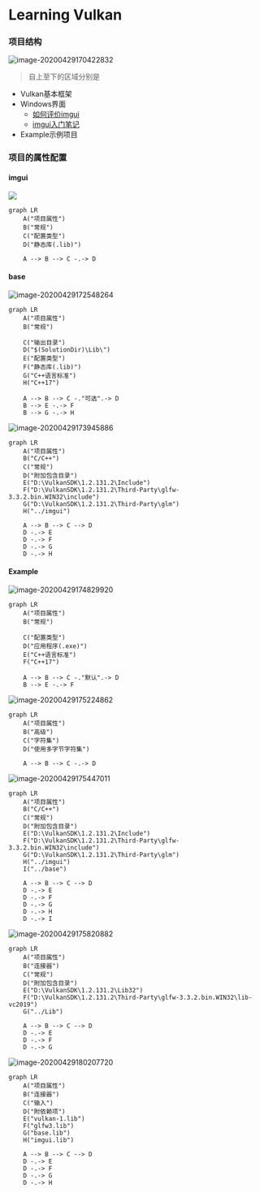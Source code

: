 # Learning Vulkan

### 项目结构

![image-20200429170422832](../../img/project-framework.png)

> 自上至下的区域分别是

* Vulkan基本框架
* Windows界面
  * [如何评价imgui](https://www.zhihu.com/question/267602287)
  * [imgui入门笔记](https://www.dazhuanlan.com/2019/12/16/5df6a0950ca0c/)
* Example示例项目

### 项目的属性配置

#### imgui

![](../../img/imgui-property.png)

```mermaid
graph LR
	A("项目属性")
	B("常规")
	C("配置类型")
	D("静态库(.lib)")
	
	A --> B --> C -.-> D
```

#### base

![image-20200429172548264](./../../img/base-property-step-1.png)

```mermaid
graph LR
	A("项目属性")
	B("常规")
	
	C("输出目录")
	D("$(SolutionDir)\Lib\")
	E("配置类型")
	F("静态库(.lib)")
	G("C++语言标准")
	H("C++17")
	
	A --> B --> C -."可选".-> D
	B --> E -.-> F
	B --> G -.-> H
```

![image-20200429173945886](D:\Code\Vulkan-code\LearningVulkan\img\base-property-step-2.png)

```mermaid
graph LR
	A("项目属性")
	B("C/C++")
	C("常规")
	D("附加包含目录")
	E("D:\VulkanSDK\1.2.131.2\Include")
	F("D:\VulkanSDK\1.2.131.2\Third-Party\glfw-3.3.2.bin.WIN32\include")
	G("D:\VulkanSDK\1.2.131.2\Third-Party\glm")
	H("../imgui")
	
	A --> B --> C --> D
	D -.-> E
    D -.-> F
	D -.-> G
    D -.-> H
```

#### Example

![image-20200429174829920](../../img/example-property-step-1.png)

```mermaid
graph LR
	A("项目属性")
	B("常规")
	
	C("配置类型")
	D("应用程序(.exe)")
	E("C++语言标准")
	F("C++17")
	
	A --> B --> C -."默认".-> D
	B --> E -.-> F

```

![image-20200429175224862](../../img/example-property-step-2.png)

```mermaid
graph LR
	A("项目属性")
	B("高级")
	C("字符集")
	D("使用多字节字符集")
	
	A --> B --> C -.-> D
```

![image-20200429175447011](../../img/example-property-step-3.png)

```mermaid
graph LR
	A("项目属性")
	B("C/C++")
	C("常规")
	D("附加包含目录")
	E("D:\VulkanSDK\1.2.131.2\Include")
	F("D:\VulkanSDK\1.2.131.2\Third-Party\glfw-3.3.2.bin.WIN32\include")
	G("D:\VulkanSDK\1.2.131.2\Third-Party\glm")
	H("../imgui")
	I("../base")
	
	A --> B --> C --> D
	D -.-> E
    D -.-> F
	D -.-> G
    D -.-> H
    D -.-> I
```

![image-20200429175820882](./../../img/example-property-step-4.png)

```mermaid
graph LR
	A("项目属性")
	B("连接器")
	C("常规")
	D("附加包含目录")
	E("D:\VulkanSDK\1.2.131.2\Lib32")
	F("D:\VulkanSDK\1.2.131.2\Third-Party\glfw-3.3.2.bin.WIN32\lib-vc2019")
	G("../Lib")
	
	A --> B --> C --> D
	D -.-> E
    D -.-> F
	D -.-> G
```

![image-20200429180207720](D:\Code\Vulkan-code\LearningVulkan\img\example-property-step-5.png)

```mermaid
graph LR
	A("项目属性")
	B("连接器")
	C("输入")
	D("附依赖项")
	E("vulkan-1.lib")
	F("glfw3.lib")
	G("base.lib")
	H("imgui.lib")
	
	A --> B --> C --> D
	D -.-> E
    D -.-> F
	D -.-> G
	D -.-> H
```

